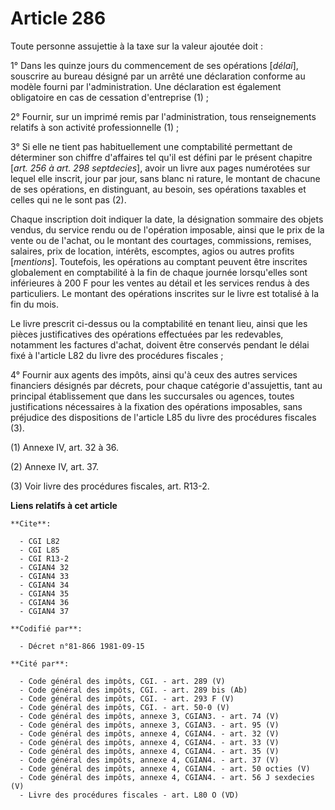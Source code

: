 # Article 286

Toute personne assujettie à la taxe sur la valeur ajoutée doit :

1° Dans les quinze jours du commencement de ses opérations [*délai*], souscrire au bureau désigné par un arrêté une
déclaration conforme au modèle fourni par l'administration. Une déclaration est également obligatoire en cas de cessation
d'entreprise (1) ;

2° Fournir, sur un imprimé remis par l'administration, tous renseignements relatifs à son activité professionnelle (1) ;

3° Si elle ne tient pas habituellement une comptabilité permettant de déterminer son chiffre d'affaires tel qu'il est défini
par le présent chapitre [*art. 256 à art. 298 septdecies*], avoir un livre aux pages numérotées sur lequel elle inscrit, jour
par jour, sans blanc ni rature, le montant de chacune de ses opérations, en distinguant, au besoin, ses opérations taxables
et celles qui ne le sont pas (2).

Chaque inscription doit indiquer la date, la désignation sommaire des objets vendus, du service rendu ou de l'opération
imposable, ainsi que le prix de la vente ou de l'achat, ou le montant des courtages, commissions, remises, salaires, prix de
location, intérêts, escomptes, agios ou autres profits [*mentions*]. Toutefois, les opérations au comptant peuvent être
inscrites globalement en comptabilité à la fin de chaque journée lorsqu'elles sont inférieures à 200 F pour les ventes au
détail et les services rendus à des particuliers. Le montant des opérations inscrites sur le livre est totalisé à la fin du
mois.

Le livre prescrit ci-dessus ou la comptabilité en tenant lieu, ainsi que les pièces justificatives des opérations effectuées
par les redevables, notamment les factures d'achat, doivent être conservés pendant le délai fixé à l'article L82 du livre des
procédures fiscales ;

4° Fournir aux agents des impôts, ainsi qu'à ceux des autres services financiers désignés par décrets, pour chaque catégorie
d'assujettis, tant au principal établissement que dans les succursales ou agences, toutes justifications nécessaires à la
fixation des opérations imposables, sans préjudice des dispositions de l'article L85 du livre des procédures fiscales (3).

(1) Annexe IV, art. 32 à 36.

(2) Annexe IV, art. 37.

(3) Voir livre des procédures fiscales, art. R13-2.

**Liens relatifs à cet article**

	**Cite**:

	  - CGI L82
	  - CGI L85
	  - CGI R13-2
	  - CGIAN4 32
	  - CGIAN4 33
	  - CGIAN4 34
	  - CGIAN4 35
	  - CGIAN4 36
	  - CGIAN4 37

	**Codifié par**:

	  - Décret n°81-866 1981-09-15

	**Cité par**:

	  - Code général des impôts, CGI. - art. 289 (V)
	  - Code général des impôts, CGI. - art. 289 bis (Ab)
	  - Code général des impôts, CGI. - art. 293 F (V)
	  - Code général des impôts, CGI. - art. 50-0 (V)
	  - Code général des impôts, annexe 3, CGIAN3. - art. 74 (V)
	  - Code général des impôts, annexe 3, CGIAN3. - art. 95 (V)
	  - Code général des impôts, annexe 4, CGIAN4. - art. 32 (V)
	  - Code général des impôts, annexe 4, CGIAN4. - art. 33 (V)
	  - Code général des impôts, annexe 4, CGIAN4. - art. 35 (V)
	  - Code général des impôts, annexe 4, CGIAN4. - art. 37 (V)
	  - Code général des impôts, annexe 4, CGIAN4. - art. 50 octies (V)
	  - Code général des impôts, annexe 4, CGIAN4. - art. 56 J sexdecies (V)
	  - Livre des procédures fiscales - art. L80 O (VD)
